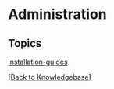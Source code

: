# Administration

<PageHeader />

## Topics

[installation-guides](./installation-guides/README.md)  

[[Back to Knowledgebase](./../README.md)]  

<PageFooter />
